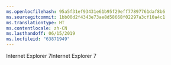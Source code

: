 ```yaml
---
ms.openlocfilehash: 95a5f31ef93431e61b95f29eff77897761daf8b6
ms.sourcegitcommit: 1bb00d2f4343e73ae8d58668f02297a3cf10a4c1
ms.translationtype: HT
ms.contentlocale: zh-CN
ms.lasthandoff: 06/15/2019
ms.locfileid: "63871949"
---
```

<span data-ttu-id="9d765-101">Internet Explorer 7</span><span class="sxs-lookup"><span data-stu-id="9d765-101">Internet Explorer 7</span></span>